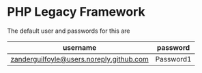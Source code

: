 
# PHP Legacy Framework

The default user and passwords for this are 

| username                                 | password  |
|------------------------------------------|-----------|
| zanderguilfoyle@users.noreply.github.com | Password1 |
